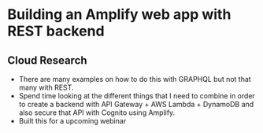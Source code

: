 # Building an Amplify web app with REST backend

## Cloud Research

- There are many examples on how to do this with GRAPHQL but not that many with REST. 
- Spend time looking at the different things that I need to combine in order to create a backend with API Gateway + AWS Lambda + DynamoDB and also secure that API with Cognito using Amplify.
- Built this for a upcoming webinar
